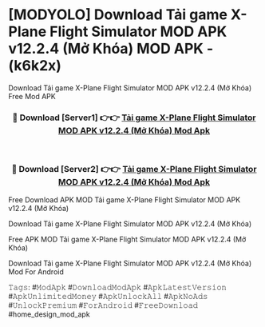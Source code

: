 # [MODYOLO] Download Tải game X-Plane Flight Simulator MOD APK v12.2.4 (Mở Khóa) MOD APK - (k6k2x)
Download Tải game X-Plane Flight Simulator MOD APK v12.2.4 (Mở Khóa) Free Mod APK

<div align="center">
<h3>🔴 Download [Server1] 👉👉 <a href="https://apk-comot.site?title=Tải_game_X-Plane_Flight_Simulator_MOD_APK_v12.2.4_(Mở_Khóa)">Tải game X-Plane Flight Simulator MOD APK v12.2.4 (Mở Khóa) Mod Apk</a></h3><br>

<h3>🔴 Download [Server2] 👉👉 <a href="https://apk-comot.site?title=Tải_game_X-Plane_Flight_Simulator_MOD_APK_v12.2.4_(Mở_Khóa)">Tải game X-Plane Flight Simulator MOD APK v12.2.4 (Mở Khóa) Mod Apk</a></h3>
</div>


Free Download APK MOD Tải game X-Plane Flight Simulator MOD APK v12.2.4 (Mở Khóa)

Download Tải game X-Plane Flight Simulator MOD APK v12.2.4 (Mở Khóa) 

Free APK MOD Tải game X-Plane Flight Simulator MOD APK v12.2.4 (Mở Khóa) 

Download Tải game X-Plane Flight Simulator MOD APK v12.2.4 (Mở Khóa) Mod For Android

𝚃𝚊𝚐𝚜: #𝙼𝚘𝚍𝙰𝚙𝚔 #𝙳𝚘𝚠𝚗𝚕𝚘𝚊𝚍𝙼𝚘𝚍𝙰𝚙𝚔 #𝙰𝚙𝚔𝙻𝚊𝚝𝚎𝚜𝚝𝚅𝚎𝚛𝚜𝚒𝚘𝚗 #𝙰𝚙𝚔𝚄𝚗𝚕𝚒𝚖𝚒𝚝𝚎𝚍𝙼𝚘𝚗𝚎𝚢 #𝙰𝚙𝚔𝚄𝚗𝚕𝚘𝚌𝚔𝙰𝚕𝚕 #𝙰𝚙𝚔𝙽𝚘𝙰𝚍𝚜 #𝚄𝚗𝚕𝚘𝚌𝚔𝙿𝚛𝚎𝚖𝚒𝚞𝚖 #𝙵𝚘𝚛𝙰𝚗𝚍𝚛𝚘𝚒𝚍 #𝙵𝚛𝚎𝚎𝙳𝚘𝚠𝚗𝚕𝚘𝚊𝚍 #home_design_mod_apk